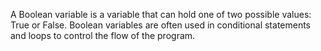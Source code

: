 A Boolean variable is a variable that can hold one of two possible values: True or False. Boolean variables are often used in conditional statements and loops to control the flow of the program.
